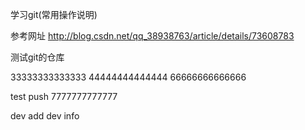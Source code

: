 学习git(常用操作说明)

参考网址
http://blog.csdn.net/qq_38938763/article/details/73608783

测试git的仓库

33333333333333
44444444444444
66666666666666


test push
7777777777777

dev
add dev info